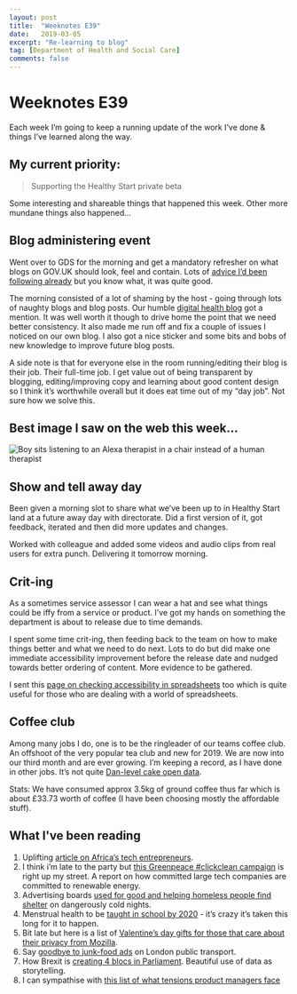 ```yaml
---
layout: post
title:  "Weeknotes E39"
date:   2019-03-05
excerpt: "Re-learning to blog"
tag: [Department of Health and Social Care]
comments: false
---
```


# Weeknotes E39
Each week I’m going to keep a running update of the work I’ve done & things I’ve learned along the way.

## My current priority:
> Supporting the Healthy Start private beta

Some interesting and shareable things that happened this week. Other more mundane things also happened…

## Blog administering event
Went over to GDS for the morning and get a mandatory refresher on what blogs on GOV.UK should look, feel and contain. Lots of [advice I’d been following already](https://www.gov.uk/guidance/content-design/blogging#creating-and-editing-blog-posts) but you know what, it was quite good.

The morning consisted of a lot of shaming by the host - going through lots of naughty blogs and blog posts. Our humble [digital health blog](https://www.gov.uk/guidance/content-design/blogging#creating-and-editing-blog-posts) got a mention. It was well worth it though to drive home the point that we need better consistency. It also made me run off and fix a couple of issues I noticed on our own blog. I also got a nice sticker and some bits and bobs of new knowledge to improve future blog posts.

A side note is that for everyone else in the room running/editing their blog is their job. Their full-time job. I get value out of being transparent by blogging, editing/improving copy and learning about good content design so I think it’s worthwhile overall but it does eat time out of my “day job”. Not sure how we solve this.

## Best image I saw on the web this week…
![Boy sits listening to an Alexa therapist in a chair instead of a human therapist](https://cdn.theatlantic.com/assets/media/img/posts/2018/09/WEL_Shulevitz_Shrink/c90dcc5eb.png)

## Show and tell away day
Been given a morning slot to share what we’ve been up to in Healthy Start land at a future away day with directorate. Did a first version of it, got feedback, iterated and then did more updates and changes.

Worked with colleague and added some videos and audio clips from real users for extra punch. Delivering it tomorrow morning.

## Crit-ing
As a sometimes service assessor I can wear a hat and see what things could be iffy from a service or product. I’ve got my hands on something the department is about to release due to time demands. 

I spent some time crit-ing, then feeding back to the team on how to make things better and what we need to do next. Lots to do but did make one immediate accessibility improvement before the release date and nudged towards better ordering of content. More evidence to be gathered.

I sent this [page on checking accessibility in spreadsheets](https://support.office.com/en-gb/article/make-your-excel-documents-accessible-to-people-with-disabilities-6cc05fc5-1314-48b5-8eb3-683e49b3e593) too which is quite useful for those who are dealing with a world of spreadsheets. 

## Coffee club
Among many jobs I do, one is to be the ringleader of our teams coffee club. An offshoot of the very popular tea club and new for 2019. We are now into our third month and are ever growing. I’m keeping a record, as I have done in other jobs. It’s not quite [Dan-level cake open data](https://medium.com/@dasbarrett/cake-as-work-255567171e3f).

Stats: We have consumed approx 3.5kg of ground coffee thus far which is about £33.73 worth of coffee (I have been choosing mostly the affordable stuff).

## What I've been reading
1. Uplifting [article on Africa’s tech entrepreneurs](https://www.nationalgeographic.com/magazine/2017/12/africa-technology-revolution/?mc_cid=b95cabaa3d&mc_eid=7ff22945f8). 
2. I think i’m late to the party but [this Greenpeace #clickclean campaign](http://www.clickclean.org/uk/en/) is right up my street. A report on how committed large tech companies are committed to renewable energy.
3. Advertising boards [used for good and helping homeless people find shelter](https://www.fastcompany.com/90288495/these-digital-ads-help-stockholms-homeless-find-shelter) on dangerously cold nights.
4. Menstrual health to be [taught in school by 2020](https://www.bbc.co.uk/news/newsbeat-47350835) - it’s crazy it’s taken this long for it to happen.
5. Bit late but here is a list of [Valentine’s day gifts for those that care about their privacy from Mozilla](https://foundation.mozilla.org/en/privacynotincluded/categories/valentines-day/?mc_cid=b95cabaa3d&mc_eid=7ff22945f8).
6. Say [goodbye to junk-food ads](https://www.bbc.co.uk/news/uk-england-london-47318803) on London public transport.
7. How Brexit is [creating 4 blocs in Parliament](https://www.theguardian.com/politics/ng-interactive/2019/feb/15/how-brexit-revealed-four-new-political-factions). Beautiful use of data as storytelling.
8. I can sympathise with [this list of what tensions product managers face](https://medium.com/@johnpcutler/15-things-you-should-know-about-product-managers-f488513d246)

